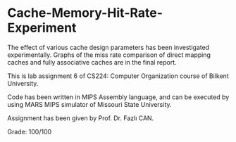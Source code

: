 # Cache-Memory-Hit-Rate-Experiment
The effect of various cache design parameters has been investigated experimentally. Graphs of the miss rate comparison of direct mapping caches and fully associative caches are in the final report.

This is lab assignment 6 of CS224: Computer Organization course of Bilkent University.

Code has been written in MIPS Assembly language, and can be executed by using MARS MIPS simulator of Missouri State University.

Assignment has been given by Prof. Dr. Fazlı CAN.

Grade: 100/100
